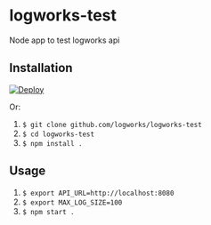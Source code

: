 # logworks-test
Node app to test logworks api

## Installation
[![Deploy](https://www.herokucdn.com/deploy/button.png)](https://heroku.com/deploy)

Or:

1. `$ git clone github.com/logworks/logworks-test`
2. `$ cd logworks-test`
3. `$ npm install .`


## Usage
1. `$ export API_URL=http://localhost:8080`
2. `$ export MAX_LOG_SIZE=100`
3. `$ npm start .`
